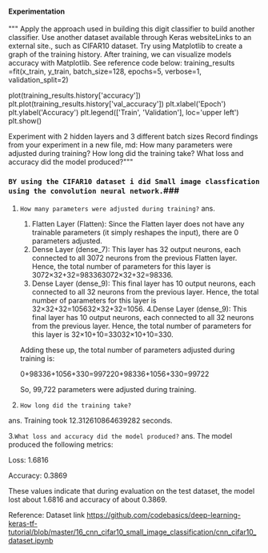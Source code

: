 #### Experimentation

""" Apply the approach used in building this digit classifier to build another classifier.
Use another dataset available through Keras websiteLinks to an external site., such as CIFAR10 dataset.
Try using Matplotlib to create a graph of the training history.
After training, we can visualize models accuracy with Matplotlib. See reference code below:
training_results =fit(x_train, y_train, batch_size=128,  epochs=5, verbose=1, validation_split=2)

plot(training_results.history['accuracy'])
plt.plot(training_results.history['val_accuracy'])
plt.xlabel('Epoch')
plt.ylabel('Accuracy')
plt.legend(['Train', 'Validation'], loc='upper left')
plt.show()

Experiment with 2 hidden layers and 3 different batch sizes
Record findings from your experiment in a new file, md:
How many parameters were adjusted during training?
How long did the training take?
What loss and accuracy did the model produced?"""
 


### `BY using the CIFAR10 dataset i did Small image classfication  using the convolution neural network.`###

1. `How many parameters were adjusted during training?`
ans. 
    1. Flatten Layer (Flatten): Since the Flatten layer does not have any trainable parameters (it simply reshapes the input), there are 0 parameters adjusted.
    2. Dense Layer (dense_7): This layer has 32 output neurons, each connected to all 3072 neurons from the previous Flatten layer. Hence, the total number of parameters for this layer is 3072×32+32=983363072×32+32=98336. 
    3. Dense Layer (dense_9): This final layer has 10 output neurons, each connected to all 32 neurons from the previous layer. Hence, the total number of parameters for this layer is 32×32+32=105632×32+32=1056.
    4.Dense Layer (dense_9): This final layer has 10 output neurons, each connected to all 32 neurons from the previous layer. Hence, the total number of parameters for this layer is 32×10+10=33032×10+10=330. 

    Adding these up, the total number of parameters adjusted during training is: 

    0+98336+1056+330=997220+98336+1056+330=99722 

     So, 99,722 parameters were adjusted during training.  

2. `How long did the training take?`   

ans.  Training took 12.312610864639282 seconds.

3.`What loss and accuracy did the model produced?`
ans. The model produced the following metrics: 

Loss: 1.6816 

Accuracy: 0.3869 

These values indicate that during evaluation on the test dataset, the model lost about 1.6816 and accuracy of about 0.3869. 

Reference: Dataset link https://github.com/codebasics/deep-learning-keras-tf-tutorial/blob/master/16_cnn_cifar10_small_image_classification/cnn_cifar10_dataset.ipynb
 


